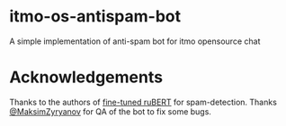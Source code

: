 # itmo-os-antispam-bot
A simple implementation of anti-spam bot for itmo opensource chat


# Acknowledgements
Thanks to the authors of [fine-tuned ruBERT](https://huggingface.co/NeuroSpaceX/ruSpamNS_V1) for spam-detection.
Thanks [@MaksimZyryanov](https://github.com/MaksimZyryanov) for QA of the bot to fix some bugs.
